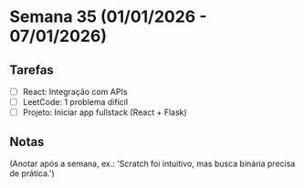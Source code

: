 # Semana 35 (01/01/2026 - 07/01/2026)

## Tarefas
- [ ] React: Integração com APIs
- [ ] LeetCode: 1 problema difícil
- [ ] Projeto: Iniciar app fullstack (React + Flask)

## Notas
(Anotar após a semana, ex.: 'Scratch foi intuitivo, mas busca binária precisa de prática.')